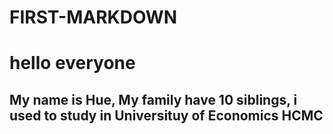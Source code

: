 # FIRST-MARKDOWN

# hello everyone

## My name is Hue, My family have 10 siblings, i used to study in Universituy of Economics HCMC
